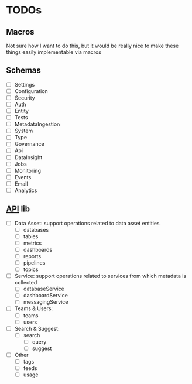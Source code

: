 # TODOs

## Macros

Not sure how I want to do this, but it would be really nice to make these things easily implementable via macros

## Schemas
- [ ] Settings
- [ ] Configuration
- [ ] Security
- [ ] Auth
- [ ] Entity
- [ ] Tests
- [ ] MetadataIngestion
- [ ] System
- [ ] Type
- [ ] Governance
- [ ] Api
- [ ] DataInsight
- [ ] Jobs
- [ ] Monitoring
- [ ] Events
- [ ] Email
- [ ] Analytics

## [API](https://docs.open-metadata.org/latest/main-concepts/metadata-standard/apis) lib

- [ ] Data Asset: support operations related to data asset entities
  - [ ] databases
  - [ ] tables
  - [ ] metrics
  - [ ] dashboards
  - [ ] reports
  - [ ] pipelines
  - [ ] topics
- [ ] Service: support operations related to services from which metadata is collected
  - [ ] databaseService
  - [ ] dashboardService
  - [ ] messagingService
- [ ] Teams & Users:
  - [ ] teams
  - [ ] users
- [ ] Search & Suggest:
  - [ ] search
    - [ ] query
    - [ ] suggest
- [ ] Other
  - [ ] tags
  - [ ] feeds
  - [ ] usage
